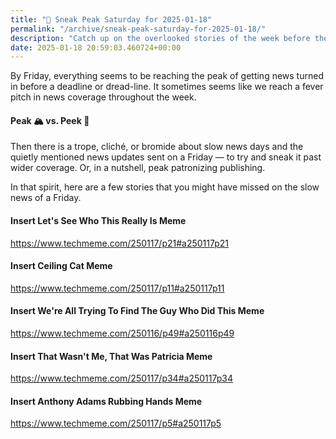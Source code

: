 ```yaml
---
title: "🔮 Sneak Peak Saturday for 2025-01-18"
permalink: "/archive/sneak-peak-saturday-for-2025-01-18/"
description: "Catch up on the overlooked stories of the week before the Friday news frenzy hits!"
date: 2025-01-18 20:59:03.460724+00:00
---
```


<p>By Friday, everything seems to be reaching the peak of getting news turned in before a deadline or dread-line. It sometimes seems like we reach a fever pitch in news coverage throughout the week.</p><h4>Peak 🏔️ vs. Peek 👀</h4><p>Then there is a trope, cliché, or bromide about slow news days and the quietly mentioned news updates sent on a Friday — to try and sneak it past wider coverage. Or, in a nutshell, peak patronizing publishing.</p><p>In that spirit, here are a few stories that you might have missed on the slow news of a Friday.</p><h4>Insert Let's See Who This Really Is Meme</h4><p><a target="_blank" rel="noopener noreferrer nofollow" href="https://www.techmeme.com/250117/p21#a250117p21">https://www.techmeme.com/250117/p21#a250117p21</a></p><h4>Insert Ceiling Cat Meme</h4><p><a target="_blank" rel="noopener noreferrer nofollow" href="https://www.techmeme.com/250117/p11#a250117p11">https://www.techmeme.com/250117/p11#a250117p11</a></p><h4>Insert We're All Trying To Find The Guy Who Did This Meme</h4><p><a target="_blank" rel="noopener noreferrer nofollow" href="https://www.techmeme.com/250116/p49#a250116p49">https://www.techmeme.com/250116/p49#a250116p49</a></p><h4>Insert That Wasn't Me, That Was Patricia Meme</h4><p><a target="_blank" rel="noopener noreferrer nofollow" href="https://www.techmeme.com/250117/p34#a250117p34">https://www.techmeme.com/250117/p34#a250117p34</a></p><h4>Insert Anthony Adams Rubbing Hands Meme</h4><p><a target="_blank" rel="noopener noreferrer nofollow" href="https://www.techmeme.com/250117/p5#a250117p5">https://www.techmeme.com/250117/p5#a250117p5</a></p>